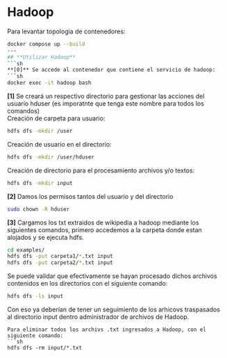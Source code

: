 # Hadoop
Para levantar topologia de contenedores:
```sh
docker compose up --build
---
## **Utilizar Hadoop**
```sh
**[0]** Se accede al contenedor que contiene el servicio de hadoop:
```sh
docker exec -it hadoop bash
```
**[1]** Se creará un respectivo directorio para gestionar las acciones del usuario hduser (es imporatnte que tenga este nombre para todos los comandos)\
Creación de carpeta para usuario:
```sh
hdfs dfs -mkdir /user
```
Creación de usuario en el directorio:
```sh
hdfs dfs -mkdir /user/hduser
```
Creación de directorio para el procesamiento archivos y/o textos:
```sh
hdfs dfs -mkdir input
```
**[2]** Damos los permisos tantos del usuario y del directorio
```sh
sudo chown -R hduser 
```
**[3]** Cargamos los txt extraidos de wikipedia a hadoop mediante los siguientes comandos, primero accedemos a la carpeta donde estan alojados y se ejecuta hdfs.
```sh
cd examples/
hdfs dfs -put carpeta1/*.txt input
hdfs dfs -put carpeta2/*.txt input
```
Se puede validar que efectivamente se hayan procesado dichos archivos contenidos en los directorios con el siguiente comando:
```sh
hdfs dfs -ls input
```
Con eso ya deberían de tener un seguimiento de los arhicovs traspasados al directorio input dentro administrador de archivos de Hadoop.
```
Para eliminar todos los archivs .txt ingresados a Hadoop, con el siguiente comando:
```sh
hdfs dfs -rm input/*.txt
